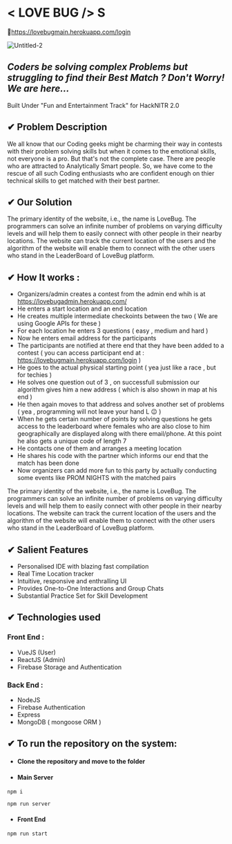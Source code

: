 # < LOVE BUG /> S

🔗https://lovebugmain.herokuapp.com/login 


![Untitled-2](https://user-images.githubusercontent.com/59276987/111880418-7b049480-89d1-11eb-84b6-d472342c3d6e.jpg)

## _Coders be solving complex Problems but struggling to find their Best Match ? Don't Worry! We are here..._

Built Under "Fun and Entertainment Track" for HackNITR 2.0

## ✔ Problem Description

We all know that our Coding geeks might be charming their way in contests with their problem solving skills but when it comes to the emotional skills, not everyone is a pro. But that's not the complete case. There are people who are attracted to Analytically Smart people. So, we have come to the rescue of all such Coding enthusiasts who are confident enough on thier technical skills to get matched with their best partner.

## ✔ Our Solution

The primary identity of the website, i.e., the name is LoveBug. The programmers can solve an infinite number of problems on varying difficulty levels and will help them to easily connect with other people in their nearby locations. The website can track the current location of the users and the algorithm of the website will enable them to connect with the other users who stand in the LeaderBoard of LoveBug platform.

## ✔ How It works :
- Organizers/admin creates a contest from the admin end whih is at https://lovebugadmin.herokuapp.com/
- He enters a start location and an end location 
- He creates multiple intermediate checkoints between the two ( We are using Google APIs for these )
- For each location he enters 3 questions ( easy , medium and hard )
- Now he enters email address for the participants
- The participants are notified at there end that they have been added to a contest ( you can access participant end at : https://lovebugmain.herokuapp.com/login )
- He goes to the actual physical starting point ( yea just like a race , but for techies )
- He solves one question out of 3 , on successfull submission our algorithm gives him a new address ( which is also shown in map at his end ) 
- He then again moves to that address and solves another set of problems ( yea , programming will not leave your hand L 😉 )
- When he gets certain number of points by solving questions he gets access to the leaderboard where females who are also close to him geographically are displayed along with there email/phone. At this point he also gets a unique code of length 7
- He contacts one of them and arranges a meeting location
- He shares his code with the partner which informs our end that the match has been done 
- Now organizers can add more fun to this party by actually conducting some events like PROM NIGHTS with the matched pairs


The primary identity of the website, i.e., the name is LoveBug. The programmers can solve an infinite number of problems on varying difficulty levels and will help them to easily connect with other people in their nearby locations. The website can track the current location of the users and the algorithm of the website will enable them to connect with the other users who stand in the LeaderBoard of LoveBug platform.

## ✔ Salient Features

- Personalised IDE with blazing fast compilation
- Real Time Location tracker
- Intuitive, responsive and enthralling UI
- Provides One-to-One Interactions and Group Chats
- Substantial Practice Set for Skill Development

## ✔ Technologies used

### Front End :

- VueJS (User)
- ReactJS (Admin)
- Firebase Storage and Authentication

### Back End :

- NodeJS
- Firebase Authentication
- Express
- MongoDB ( mongoose ORM )

## ✔ To run the repository on the system:

- #### Clone the repository and move to the folder 
- #### Main Server

```
npm i
```

```
npm run server
```

- #### Front End

```
npm run start
```


